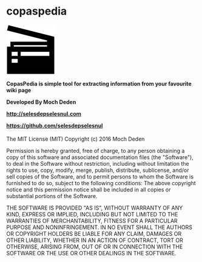 # copaspedia
<h4>
<img src="copas-logo-big.png"/>
<p>CopasPedia is simple tool for extracting information from your favourite wiki page</p>
<p>Developed By Moch Deden</p>
<p><a href="http://selesdepselesnul.com">http://selesdepselesnul.com</a></p>
<p><a href="https://github.com/selesdepselesnul">https://github.com/selesdepselesnul</a></p>
</h4>

The MIT License (MIT)
Copyright (c) 2016 Moch Deden

Permission is hereby granted, free of charge, to any person obtaining a copy of
this software and associated documentation files (the "Software"), to deal in
the Software without restriction, including without limitation the rights to use,
copy, modify, merge, publish, distribute, sublicense, and/or sell copies of
the Software, and to permit persons to whom the Software is furnished to do so,
subject to the following conditions:
The above copyright notice and this permission notice shall be included in all
copies or substantial portions of the Software.

THE SOFTWARE IS PROVIDED "AS IS", WITHOUT WARRANTY OF ANY KIND,
EXPRESS OR IMPLIED, INCLUDING BUT NOT LIMITED TO THE WARRANTIES OF
MERCHANTABILITY, FITNESS FOR A PARTICULAR PURPOSE AND NONINFRINGEMENT.
IN NO EVENT SHALL THE AUTHORS OR COPYRIGHT HOLDERS BE LIABLE FOR ANY CLAIM,
DAMAGES OR OTHER LIABILITY, WHETHER IN AN ACTION OF CONTRACT, TORT OR OTHERWISE,
ARISING FROM, OUT OF OR IN CONNECTION WITH THE SOFTWARE OR THE USE OR OTHER
DEALINGS IN THE SOFTWARE.
